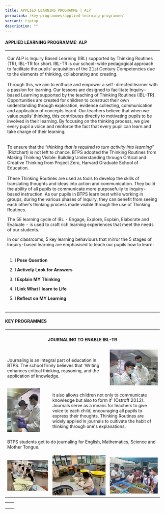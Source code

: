 ```yaml
---
title: APPLIED LEARNING PROGRAMME | ALP
permalink: /key-programmes/applied-learning-programme/
variant: tiptap
description: ""
---
```

<h4>APPLIED LEARNING PROGRAMME: ALP<br></h4><table><tbody><tr><td rowspan="1" colspan="3"><p>Our ALP is Inquiry Based Learning (IBL) supported by Thinking Routines (TR), IBL-TR for short. IBL-TR is our school-wide pedagogical approach to facilitate the pupils’ acquisition of the 21st Century Competencies due to the elements of thinking, collaborating and creating.<br><br>Through this, we aim to enthuse and empower a self-directed learner with a passion for learning. Our lessons are designed to facilitate Inquiry-based Learning supported by the teaching of Thinking Routines (IBL-TR). Opportunities are created for children to construct their own understanding through exploration, evidence collecting, communication and application of concepts learnt. Our teachers believe that when we value pupils’ thinking, this contributes directly to motivating pupils to be involved in their learning. By focusing on the thinking process, we give every pupil a voice and reinforce the fact that every pupil can learn and take charge of their learning.</p></td></tr><tr><td rowspan="1" colspan="3"><p>To ensure that the <em>“thinking that is required to turn activity into learning”</em> (Rictchart) is not left to chance, BTPS adopted the Thinking Routines from Making Thinking Visible: Building Understanding through Critical and Creative Thinking from Project Zero, Harvard Graduate School of Education.<br><br>These Thinking Routines are used as tools to develop the skills of translating thoughts and ideas into action and communication. They build the ability of all pupils to communicate more purposefully to Inquiry-based instruction. As our pupils in BTPS learn best while working in groups, during the various phases of inquiry, they can benefit from seeing each other’s thinking process made visible through the use of Thinking Routines.<br></p><p>The 5E learning cycle of IBL - Engage, Explore, Explain, Elaborate and Evaluate - is used to craft rich learning experiences that meet the needs of our students.</p><p>In our classrooms, 5 key learning behaviours that mirror the 5 stages of Inquiry-based learning are emphasised to teach our pupils how to learn:</p></td></tr><tr><td rowspan="1" colspan="2"><ol data-tight="true" class="tight"><li><p><strong>I Pose Question</strong></p></li><li><p><strong>I Actively Look for Answers</strong></p></li><li><p><strong>I Explain MY Thinking</strong></p></li><li><p><strong>I Link What I learn to Life</strong></p></li><li><p><strong>I Reflect on MY Learning</strong></p></li></ol></td><td rowspan="1" colspan="1"><p></p></td></tr><tr><td rowspan="1" colspan="1"><p></p></td><td rowspan="1" colspan="1"><p></p></td><td rowspan="1" colspan="1"><p></p></td></tr></tbody></table><h4><strong>KEY PROGRAMMES</strong></h4><table><tbody><tr><th rowspan="1" colspan="3"><h4>JOURNALING TO ENABLE IBL-TR</h4></th></tr><tr><td rowspan="1" colspan="2"><p>Journaling is an integral part of education in BTPS. The school firmly believes that 'Writing enhances critical thinking, reasoning, and the application of knowledge.</p><p></p><p></p></td><td rowspan="1" colspan="1"><div class="isomer-image-wrapper"><img style="width: 100%" height="auto" width="100%" alt="" src="/images/Students Activities Photos/photo01.png"></div></td></tr><tr><td rowspan="1" colspan="1"><div class="isomer-image-wrapper"><img style="width: 80%;" height="auto" width="100%" alt="" src="/images/Students Activities Photos/Photo_02.JPG"></div></td><td rowspan="1" colspan="2"><p>It also allows children not only to communicate knowledge but also to form it' (Ostroff 2012). Journals serve as a means for teachers to give voice to each child, encouraging all pupils to express their thoughts. Thinking Routines are widely applied in journals to cultivate the habit of thinking through one's explanations.</p></td></tr><tr><td rowspan="1" colspan="3"><p>BTPS students get to do journaling for English, Mathematics, Science and Mother Tongue.</p></td></tr><tr><td rowspan="1" colspan="1"><div class="isomer-image-wrapper"><img style="width: 100%" height="auto" width="100%" alt="" src="/images/Students Activities Photos/photo03.png"></div></td><td rowspan="1" colspan="1"><div class="isomer-image-wrapper"><img style="width: 100%;" height="auto" width="100%" alt="" src="/images/Students Activities Photos/photo04.png"></div></td><td rowspan="1" colspan="1"><div class="isomer-image-wrapper"><img style="width: 100%" height="auto" width="100%" alt="" src="/images/Students Activities Photos/photo05.png"></div></td></tr></tbody></table><table><tbody><tr><td rowspan="1" colspan="1"><p></p></td><td rowspan="1" colspan="1"><p></p></td></tr></tbody></table><h4><br></h4><p></p>